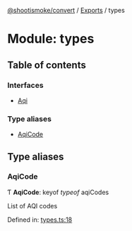 [@shootismoke/convert](../README.md) / [Exports](../modules.md) / types

# Module: types

## Table of contents

### Interfaces

- [Aqi](../interfaces/types.aqi.md)

### Type aliases

- [AqiCode](types.md#aqicode)

## Type aliases

### AqiCode

Ƭ **AqiCode**: keyof *typeof* aqiCodes

List of AQI codes

Defined in: [types.ts:18](https://github.com/shootismoke/common/blob/1e71707/packages/convert/src/types.ts#L18)
